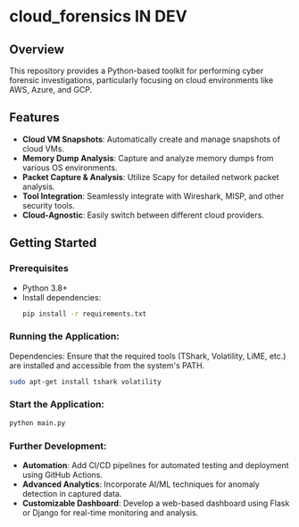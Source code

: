 # cloud_forensics IN DEV

## Overview
This repository provides a Python-based toolkit for performing cyber forensic investigations, particularly focusing on cloud environments like AWS, Azure, and GCP.

## Features
- **Cloud VM Snapshots**: Automatically create and manage snapshots of cloud VMs.
- **Memory Dump Analysis**: Capture and analyze memory dumps from various OS environments.
- **Packet Capture & Analysis**: Utilize Scapy for detailed network packet analysis.
- **Tool Integration**: Seamlessly integrate with Wireshark, MISP, and other security tools.
- **Cloud-Agnostic**: Easily switch between different cloud providers.

## Getting Started
### Prerequisites
- Python 3.8+
- Install dependencies:
  ```bash
  pip install -r requirements.txt
  
### Running the Application:
Dependencies: Ensure that the required tools (TShark, Volatility, LiME, etc.) are installed and accessible from the system's PATH.
 
 ```bash
sudo apt-get install tshark volatility
```

### Start the Application:

```bash
python main.py
```
  
### Further Development:
- **Automation**: Add CI/CD pipelines for automated testing and deployment using GitHub Actions.
- **Advanced Analytics**: Incorporate AI/ML techniques for anomaly detection in captured data.
- **Customizable Dashboard**: Develop a web-based dashboard using Flask or Django for real-time monitoring and analysis.
